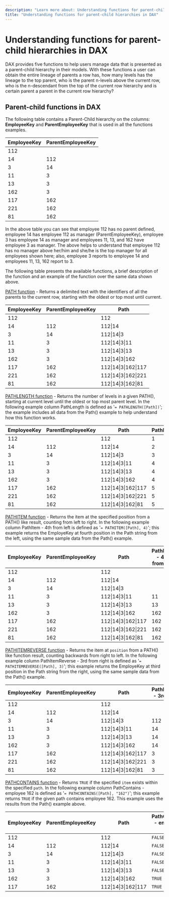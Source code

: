 ```yaml
---
description: "Learn more about: Understanding functions for parent-child hierarchies in DAX"
title: "Understanding functions for parent-child hierarchies in DAX"
---
```

# Understanding functions for parent-child hierarchies in DAX

DAX provides five functions to help users manage data that is presented as a parent-child hierarchy in their models. With these functions a user can obtain the entire lineage of parents a row has, how many levels has the lineage to the top parent, who is the parent n-levels above the current row, who is the n-descendant from the top of the current row hierarchy and is certain parent a parent in the current row hierarchy?

## Parent-child functions in DAX

The following table contains a Parent-Child hierarchy on the columns: **EmployeeKey** and **ParentEmployeeKey** that is used in all the functions examples.

|EmployeeKey|ParentEmployeeKey|
|---------------|---------------------|
|112||
|14|112|
|3|14|
|11|3|
|13|3|
|162|3|
|117|162|
|221|162|
|81|162|

In the above table you can see that employee 112 has no parent defined, employee 14 has employee 112 as manager (ParentEmployeeKey), employee 3 has employee 14 as manager and employees 11, 13, and 162 have employee 3 as manager. The above helps to understand that employee 112 has no manager above her/him and she/he is the top manager for all employees shown here; also, employee 3 reports to employee 14 and employees 11, 13, 162 report to 3.

The following table presents the available functions, a brief description of the function and an example of the function over the same data shown above.

[PATH function](path-function-dax.md) - Returns a delimited text with the identifiers of all the parents to the current row, starting with the oldest or top most until current.

|EmployeeKey|ParentEmployeeKey|Path|
|---------------|---------------------|--------|
|112||112|
|14|112|112&#124;14|
|3|14|112&#124;14&#124;3|
|11|3|112&#124;14&#124;3&#124;11|
|13|3|112&#124;14&#124;3&#124;13|
|162|3|112&#124;14&#124;3&#124;162|
|117|162|112&#124;14&#124;3&#124;162&#124;117|
|221|162|112&#124;14&#124;3&#124;162&#124;221|
|81|162|112&#124;14&#124;3&#124;162&#124;81|

[PATHLENGTH function](pathlength-function-dax.md) - Returns the number of levels in a given PATH(), starting at current level until the oldest or top most parent level. In the following example column PathLength is defined as '`= PATHLENGTH([Path])`'; the example includes all data from the Path() example to help understand how this function works.

|EmployeeKey|ParentEmployeeKey|Path|PathLength|
|---------------|---------------------|--------|--------------|
|112||112|1|
|14|112|112&#124;14|2|
|3|14|112&#124;14&#124;3|3|
|11|3|112&#124;14&#124;3&#124;11|4|
|13|3|112&#124;14&#124;3&#124;13|4|
|162|3|112&#124;14&#124;3&#124;162|4|
|117|162|112&#124;14&#124;3&#124;162&#124;117|5|
|221|162|112&#124;14&#124;3&#124;162&#124;221|5|
|81|162|112&#124;14&#124;3&#124;162&#124;81|5|

[PATHITEM function](pathitem-function-dax.md) - Returns the item at the specified position from a PATH() like result, counting from left to right. In the following example column PathItem - 4th from left is defined as '`= PATHITEM([Path], 4)`'; this example returns the EmployeKey at fourth position in the Path string from the left, using the same sample data from the Path() example.

|EmployeeKey|ParentEmployeeKey|Path|PathItem - 4th from left|
|---------------|---------------------|--------|-----------------------------|
|112||112||
|14|112|112&#124;14||
|3|14|112&#124;14&#124;3||
|11|3|112&#124;14&#124;3&#124;11|11|
|13|3|112&#124;14&#124;3&#124;13|13|
|162|3|112&#124;14&#124;3&#124;162|162|
|117|162|112&#124;14&#124;3&#124;162&#124;117|162|
|221|162|112&#124;14&#124;3&#124;162&#124;221|162|
|81|162|112&#124;14&#124;3&#124;162&#124;81|162|

[PATHITEMREVERSE function](pathitemreverse-function-dax.md) - Returns the item at `position` from a PATH() like function result, counting backwards from right to left.
                In the following example column PathItemReverse - 3rd from right is defined as '`= PATHITEMREVERSE([Path], 3)`'; this example returns the EmployeKey at third position in the Path string from the right, using the same sample data from the Path() example.

|EmployeeKey|ParentEmployeeKey|Path|PathItemReverse - 3rd from right|
|---------------|---------------------|--------|-------------------------------------|
|112||112||
|14|112|112&#124;14||
|3|14|112&#124;14&#124;3|112|
|11|3|112&#124;14&#124;3&#124;11|14|
|13|3|112&#124;14&#124;3&#124;13|14|
|162|3|112&#124;14&#124;3&#124;162|14|
|117|162|112&#124;14&#124;3&#124;162&#124;117|3|
|221|162|112&#124;14&#124;3&#124;162&#124;221|3|
|81|162|112&#124;14&#124;3&#124;162&#124;81|3|

[PATHCONTAINS function](pathcontains-function-dax.md) - Returns `TRUE` if the specified `item` exists within the specified `path`. In the following example column PathContains - employee 162 is defined as '`= PATHCONTAINS([Path], "162")`'; this example returns `TRUE` if the given path contains employee 162. This example uses the results from the Path() example above.

|EmployeeKey|ParentEmployeeKey|Path|PathContains - employee 162|
|---------------|---------------------|--------|-------------------------------------|
|112||112|`FALSE`|
|14|112|112&#124;14|`FALSE`|
|3|14|112&#124;14&#124;3|`FALSE`|
|11|3|112&#124;14&#124;3&#124;11|`FALSE`|
|13|3|112&#124;14&#124;3&#124;13|`FALSE`|
|162|3|112&#124;14&#124;3&#124;162|`TRUE`|
|117|162|112&#124;14&#124;3&#124;162&#124;117|`TRUE`|

